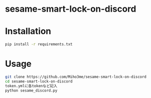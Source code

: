 # sesame-smart-lock-on-discord

# Installation
```bash
pip install -r requirements.txt
```

# Usage
```bash
git clone https://github.com/Miho3me/sesame-smart-lock-on-discord
cd sesame-smart-lock-on-discord
token.ymlに各tokenなど記入
python sesame_discord.py
```
